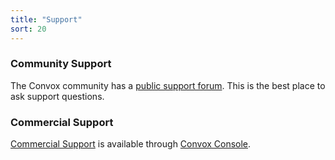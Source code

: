 ```yaml
---
title: "Support"
sort: 20
---
```


### Community Support

The Convox community has a [public support forum](https://community.convox.com/). This is the best place to ask support questions.

### Commercial Support

[Commercial Support](/console/support-plans) is available through [Convox Console](https://console.convox.com).
